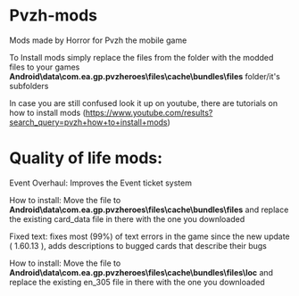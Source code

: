 # Pvzh-mods
Mods made by Horror for Pvzh the mobile game

To Install mods simply replace the files from the folder with the modded files to your games <b>Android\data\com.ea.gp.pvzheroes\files\cache\bundles\files</b> folder/it's subfolders

In case you are still confused look it up on youtube, there are tutorials on how to install mods (https://www.youtube.com/results?search_query=pvzh+how+to+install+mods)

# Quality of life mods:

Event Overhaul: Improves the Event ticket system 

How to install: Move the file to <b>Android\data\com.ea.gp.pvzheroes\files\cache\bundles\files</b> and replace the existing card_data file in there with the one you downloaded

Fixed text: fixes most (99%) of text errors in the game since the new update ( 1.60.13 ), adds descriptions to bugged cards that describe their bugs

How to install: Move the file to <b>Android\data\com.ea.gp.pvzheroes\files\cache\bundles\files\loc</b> and replace the existing en_305 file in there with the one you downloaded
